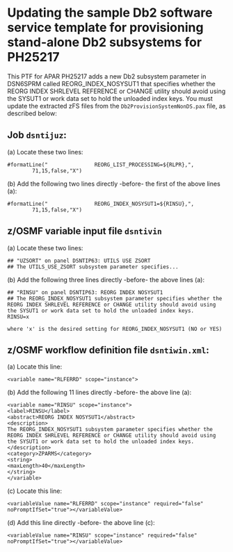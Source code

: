 # Updating the sample Db2 software service template for provisioning stand-alone Db2 subsystems for PH25217

 This PTF for APAR PH25217 adds a new Db2 subsystem parameter in DSN6SPRM called REORG_INDEX_NOSYSUT1 that specifies whether the REORG INDEX SHRLEVEL REFERENCE or CHANGE utility should avoid using the SYSUT1 or work data set to hold the unloaded index keys. You must update the extracted zFS files from the `Db2ProvisionSystemNonDS.pax` file, as described below:

## Job `dsntijuz`:

(a) Locate these two lines:

    #formatLine("               REORG_LIST_PROCESSING=${RLPR},", 
            71,15,false,"X")                        

(b) Add the following two lines directly -before- the first of the above lines (a):

    #formatLine("               REORG_INDEX_NOSYSUT1=${RINSU},",
            71,15,false,"X")                                                     

## z/OSMF variable input file `dsntivin`

(a) Locate these two lines:

    ## "UZSORT" on panel DSNTIP63: UTILS USE ZSORT
    ## The UTILS_USE_ZSORT subsystem parameter specifies...     

(b) Add the following three lines directly -before- the above lines (a):

    ## "RINSU" on panel DSNTIP63: REORG INDEX NOSYSUT1
    ## The REORG_INDEX_NOSYSUT1 subsystem parameter specifies whether the REORG INDEX SHRLEVEL REFERENCE or CHANGE utility should avoid using the SYSUT1 or work data set to hold the unloaded index keys. 
    RINSU=x                      

    where 'x' is the desired setting for REORG_INDEX_NOSYSUT1 (NO or YES)

## z/OSMF workflow definition file `dsntiwin.xml`:

(a) Locate this line:

    <variable name="RLFERRD" scope="instance">                                 

(b) Add the following 11 lines directly -before- the above line (a):

    <variable name="RINSU" scope="instance">
    <label>RINSU</label>
    <abstract>REORG INDEX NOSYSUT1</abstract>
    <description>
    The REORG_INDEX_NOSYSUT1 subsystem parameter specifies whether the REORG INDEX SHRLEVEL REFERENCE or CHANGE utility should avoid using the SYSUT1 or work data set to hold the unloaded index keys.
    </description>
    <category>ZPARMS</category>
    <string>
    <maxLength>40</maxLength>
    </string>
    </variable>

(c) Locate this line:

    <variableValue name="RLFERRD" scope="instance" required="false" noPromptIfSet="true"></variableValue>

(d) Add this line directly -before- the above line (c):

    <variableValue name="RINSU" scope="instance" required="false" noPromptIfSet="true"></variableValue>
